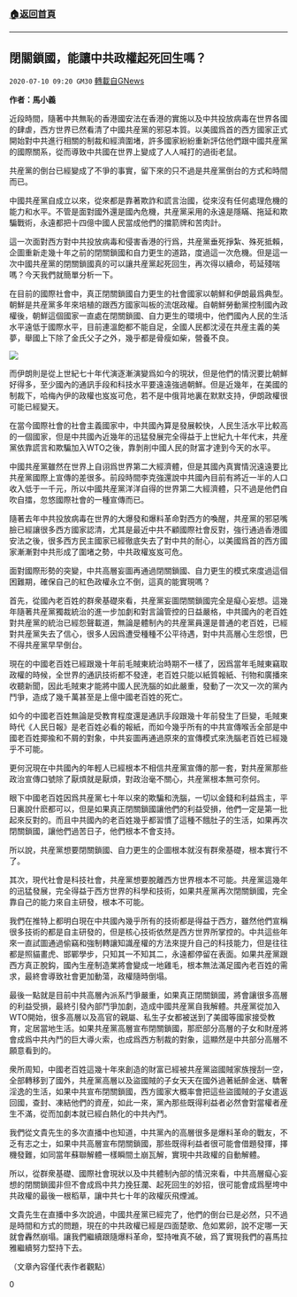 ###  [:house:返回首頁](https://github.com/ourhimalayas/txt)
---

## 閉關鎖國，能讓中共政權起死回生嗎？
`2020-07-10 09:20 GM30` [轉載自GNews](https://gnews.org/zh-hant/259300/)

**作者：馬小義**

近段時間，隨著中共無恥的香港國安法在香港的實施以及中共投放病毒在世界各國的肆虐，西方世界已然看清了中國共産黨的邪惡本質。以美國爲首的西方國家正式開始對中共進行相關的制裁和經濟圍堵，許多國家紛紛重新評估他們跟中國共産黨的國際關系，從而導致中共國在世界上變成了人人喊打的過街老鼠。

共産黨的倒台已經變成了不爭的事實，留下來的只不過是共産黨倒台的方式和時間而已。

中國共産黨自成立以來，從來都是靠著欺詐和謊言治國，從來沒有任何處理危機的能力和水平。不管是面對國外還是國內危機，共産黨采用的永遠是隱瞞、拖延和欺騙戰術，永遠都把十四億中國人民當成他們的擋箭牌和苦肉計。

這一次面對西方對中共投放病毒和侵害香港的行爲，共産黨垂死掙紮、殊死抵賴，企圖重新走幾十年之前的閉關鎖國和自力更生的道路，度過這一次危機。但是這一次中國共産黨的閉關鎖國真的可以讓共産黨起死回生，再次得以續命，苟延殘喘嗎？今天我們就簡單分析一下。

在目前的國際社會中，真正閉關鎖國自力更生的社會國家以朝鮮和伊朗最爲典型。朝鮮是共産黨多年來培植的跟西方國家叫板的流氓政權。自朝鮮勞動黨控制國內政權後，朝鮮這個國家一直處在閉關鎖國、自力更生的環境中，他們國內人民的生活水平遠低于國際水平，目前連溫飽都不能自足，全國人民都沈浸在共産主義的美夢，舉國上下除了金氏父子之外，幾乎都是骨瘦如柴，營養不良。

![](https://s3.amazonaws.com/gnews-media-offload/wp-content/uploads/2020/07/10091422/2375eb46d63843bfb9df6b287b9b59cc.jpg)

而伊朗則是從上世紀七十年代演逐漸演變爲如今的現狀，但是他們的情況要比朝鮮好得多，至少國內的通訊手段和科技水平要遠遠強過朝鮮。但是近幾年，在美國的制裁下，哈梅內伊的政權也岌岌可危，若不是中俄背地裏在默默支持，伊朗政權很可能已經變天。

在當今國際社會的社會主義國家中，中共國內算是發展較快，人民生活水平比較高的一個國家，但是中共國內近幾年的迅猛發展完全得益于上世紀九十年代末，共産黨依靠謊言和欺騙加入WTO之後，靠剝削中國人民的財富才達到今天的水平。

中國共産黨雖然在世界上自诩爲世界第二大經濟體，但是其國內真實情況遠遠要比共産黨國際上宣傳的差很多。前段時間李克強還說中共國內目前有將近一半的人口收入低于一千元，所以中國共産黨洋洋自得的世界第二大經濟體，只不過是他們自吹自擂，忽悠國際社會的一種宣傳而已。

隨著去年中共投放病毒在世界的大爆發和爆料革命對西方的喚醒，共産黨的邪惡嘴臉已經讓很多西方國家認清，尤其是最近中共不顧國際社會反對，強行通過香港國安法之後，很多西方民主國家已經徹底失去了對中共的耐心，以美國爲首的西方國家漸漸對中共形成了圍堵之勢，中共政權岌岌可危。

面對國際形勢的突變，中共高層妄圖再通過閉關鎖國、自力更生的模式來度過這個困難期，確保自己的紅色政權永立不倒，這真的能實現嗎？

首先，從國內老百姓的群衆基礎來看，共産黨妄圖閉關鎖國完全是癡心妄想。這幾年隨著共産黨獨裁統治的進一步加劇和對言論管控的日益嚴格，中共國內的老百姓對共産黨的統治已經怨聲載道，無論是體制內的共産黨員還是普通的老百姓，已經對共産黨失去了信心，很多人因爲遭受種種不公平待遇，對中共高層心生怨恨，巴不得共産黨早早倒台。

現在的中國老百姓已經跟幾十年前毛賊東統治時期不一樣了，因爲當年毛賊東竊取政權的時候，全世界的通訊技術都不發達，老百姓只能以紙質報紙、刊物和廣播來收聽新聞，因此毛賊東才能將中國人民洗腦的如此嚴重，發動了一次又一次的黨內鬥爭，造成了幾千萬甚至是上億中國老百姓的死亡。

如今的中國老百姓無論是受教育程度還是通訊手段跟幾十年前發生了巨變，毛賊東時代《人民日報》是老百姓必看的報紙，而如今幾乎所有的中共宣傳喉舌全部是中國老百姓揶揄和不屑的對象，中共妄圖再通過原來的宣傳模式來洗腦老百姓已經幾乎不可能。

更何況現在中共國內的年輕人已經根本不相信共産黨宣傳的那一套，對共産黨那些政治宣傳口號除了厭煩就是厭煩，對政治毫不關心，共産黨根本無可奈何。

眼下中國老百姓因爲共産黨七十年以來的欺騙和洗腦，一切以金錢和利益爲主，平日裏說什麽都可以，但是如果真正閉關鎖國讓他們的利益受損，他們一定是第一批起來反對的。而且中共國內的老百姓幾乎都習慣了這種不餓肚子的生活，如果再次閉關鎖國，讓他們過苦日子，他們根本不會支持。

所以說，共産黨想要閉關鎖國、自力更生的企圖根本就沒有群衆基礎，根本實行不了。

其次，現代社會是科技社會，共産黨想要脫離西方世界根本不可能。共産黨這幾年的迅猛發展，完全得益于西方世界的科學和技術，如果共産黨再次閉關鎖國，完全靠自己的能力來自主研發，根本不可能。

我們在推特上都明白現在中共國內幾乎所有的技術都是得益于西方，雖然他們宣稱很多技術的都是自主研發的，但是核心技術依然是西方世界所掌控的。中共這些年來一直試圖通過偷竊和強制轉讓知識産權的方法來提升自己的科技能力，但是往往都是照貓畫虎、邯鄲學步，只知其一不知其二，永遠都停留在表面。如果共産黨跟西方真正脫鈎，國內生産制造業將會變成一地雞毛，根本無法滿足國內老百姓的需求，最終會導致社會更加動蕩，政權隨時倒塌。

最後一點就是目前中共高層內派系鬥爭嚴重，如果真正閉關鎖國，將會讓很多高層的利益受損，最終引發內部鬥爭加劇，造成中國共産黨自我解體。共産黨從加入WTO開始，很多高層以及高官的親屬、私生子女都被送到了美國等國家接受教育，定居當地生活。如果共産黨高層宣布閉關鎖國，那麽部分高層的子女和財産將會成爲中共內鬥的巨大導火索，也成爲西方制裁的對象，這顯然是中共部分高層不願意看到的。

衆所周知，中國老百姓這幾十年來創造的財富已經被共産黨盜國賊家族搜刮一空，全部轉移到了國外，共産黨高層以及盜國賊的子女天天在國外過著紙醉金迷、驕奢淫逸的生活，如果中共宣布閉關鎖國，西方國家大概率會把這些盜國賊的子女遣返回國，查封、凍結他們的資産，如此一來，黨內那些既得利益者必然會對當權者産生不滿，從而加劇本就已經白熱化的中共內鬥。

我們從文貴先生的多次直播中也知道，中共黨內的高層很多是爆料革命的戰友，不乏有志之士，如果中共高層宣布閉關鎖國，那些既得利益者很可能會借題發揮，擇機發難，如同當年蘇聯解體一樣瞬間土崩瓦解，實現中共政權的自動解體。

所以，從群衆基礎、國際社會現狀以及中共體制內部的情況來看，中共高層癡心妄想的閉關鎖國非但不會成爲中共力挽狂瀾、起死回生的妙招，很可能會成爲壓垮中共政權的最後一根稻草，讓中共七十年的政權灰飛煙滅。

文貴先生在直播中多次說過，中國共産黨已經完了，他們的倒台已是必然，只不過是時間和方式的問題，現在的中共政權已經是四面楚歌、危如累卵，說不定哪一天就會轟然崩塌。讓我們繼續跟隨爆料革命，堅持唯真不破，爲了實現我們的喜馬拉雅繼續努力堅持下去。

（文章內容僅代表作者觀點）

0
